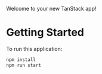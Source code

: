 Welcome to your new TanStack app!

# Getting Started

To run this application:

```bash
npm install
npm run start
```
